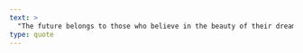 ```yaml
---
text: >
  "The future belongs to those who believe in the beauty of their dreams." - Eleanor Roosevelt
type: quote
---
```

